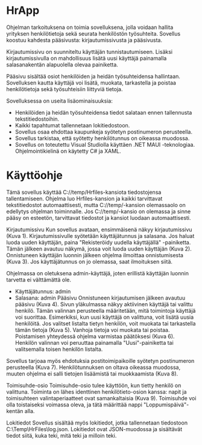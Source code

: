 # HrApp

Ohjelman tarkoituksena on toimia sovelluksena, jolla voidaan hallita yrityksen henkilötietoja sekä seurata henkilöstön työsuhteita. Sovellus koostuu kahdesta pääsivusta: kirjautumissivusta ja pääsivusta.

Kirjautumissivu on suunniteltu käyttäjän tunnistautumiseen. Lisäksi kirjautumissivulla on mahdollisuus lisätä uusi käyttäjä painamalla salasanakentän alapuolella olevaa painiketta.

Pääsivu sisältää osiot henkilöiden ja heidän työsuhteidensa hallintaan. Sovelluksen kautta käyttäjä voi lisätä, muokata, tarkastella ja poistaa henkilötietoja sekä työsuhteisiin liittyviä tietoja.

Sovelluksessa on useita lisäominaisuuksia:

- Henkilöiden ja heidän työsuhteidensa tiedot salataan ennen tallennusta tekstitiedostoihin.
- Kaikki tapahtumat tallennetaan lokitiedostoon.
- Sovellus osaa ehdottaa kaupunkeja syötetyn postinumeron perusteella.
- Sovellus tarkistaa, että syötetty henkilötunnus on oikeassa muodossa.
- Sovellus on toteutettu Visual Studiolla käyttäen .NET MAUI -teknologiaa. Ohjelmointikielinä on käytetty C# ja XAML.

# Käyttöohje
Tämä sovellus käyttää C://temp/Hrfiles-kansiota tiedostojensa tallentamiseen. Ohjelma luo Hrfiles-kansion ja kaikki tarvittavat tekstitiedostot automaattisesti, mutta C://temp/-kansion olemassaolo on edellytys ohjelman toiminnalle. Jos C://temp/-kansio on olemassa ja sinne pääsy on esteetön, tarvittavat tiedostot ja kansiot luodaan automaattisesti.

Kirjautumissivu
Kun sovellus avataan, ensimmäisenä näkyy kirjautumissivu (Kuva 1). Kirjautumissivulle syötetään käyttäjätunnus ja salasana. Jos haluat luoda uuden käyttäjän, paina "Rekisteröidy uudella käyttäjällä" -painiketta. Tämän jälkeen avautuu näkymä, jossa voit luoda uuden käyttäjän (Kuva 2). Onnistuneen käyttäjän luonnin jälkeen ohjelma ilmoittaa onnistumisesta (Kuva 3). Jos käyttäjätunnus on jo olemassa, saat ilmoituksen siitä.

Ohjelmassa on oletuksena admin-käyttäjä, joten erillistä käyttäjän luonnin tarvetta ei välttämättä ole.

- Käyttäjätunnus: admin
- Salasana: admin
Pääsivu
Onnistuneen kirjautumisen jälkeen avautuu pääsivu (Kuva 4). Sivun yläkulmassa näkyy aktiivinen käyttäjä tai valittu henkilö. Tämän valinnan perusteella määritetään, mitä toimintoja käyttäjä voi suorittaa. Esimerkiksi, kun uusi käyttäjä on valittuna, voit lisätä uusia henkilöitä. Jos valitset listalta tietyn henkilön, voit muokata tai tarkastella tämän tietoja (Kuva 5). Vanhoja tietoja voi muokata tai poistaa. Poistamisen yhteydessä ohjelma varmistaa päätöksesi (Kuva 6). Henkilön valinnan voi peruuttaa painamalla "Uusi"-painiketta tai valitsemalla toisen henkilön listalta.

Sovellus tarjoaa myös ehdotuksia postitoimipaikoille syötetyn postinumeron perusteella (Kuva 7). Henkilötunnuksen on oltava oikeassa muodossa, muuten ohjelma ei salli tietojen lisäämistä tai muokkaamista (Kuva 8).

Toimisuhde-osio
Toimisuhde-osio tulee käyttöön, kun tietty henkilö on valittuna. Toiminta on lähes identtinen henkilötieto-osion kanssa: napit ja toimisuhteen valintaperiaatteet ovat samankaltaisia (Kuva 9). Toimisuhde voi olla toistaiseksi voimassa oleva, ja tätä määrittää nappi "Loppumispäivä"-kentän alla.

Lokitiedot
Sovellus sisältää myös lokitiedot, jotka tallennetaan tiedostoon C:\Temp\HrFiles\log.json. Lokitiedot ovat JSON-muodossa ja sisältävät tiedot siitä, kuka teki, mitä teki ja milloin teki.

